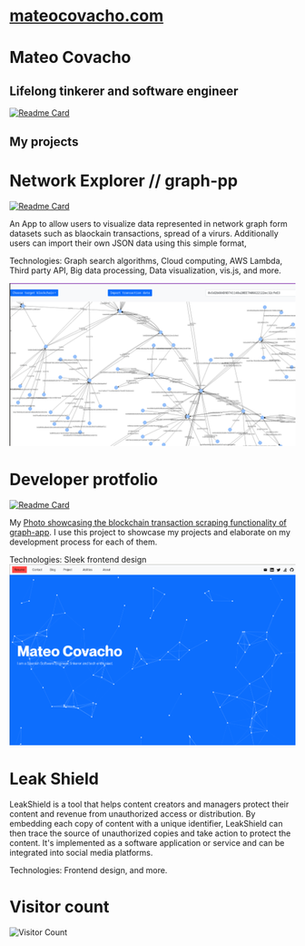 # [mateocovacho.com](https://mateocovacho.com/)

# Mateo Covacho

## Lifelong tinkerer and software engineer  


[![Readme Card](https://myreadme.vercel.app/api/embed/mateo-covacho?panels=toprepositories,toplanguages,commitgraph,userstatistics)](https://myreadme.vercel.app/api/embed/mateo-covacho?panels=toprepositories,toplanguages,commitgraph,userstatistics)

## My projects

# Network Explorer //  graph-pp
[![Readme Card](https://github-readme-stats.vercel.app/api/pin/?username=mateo-covacho&repo=graph-app)](https://github.com/mateo-covacho/graph-app)

An App to allow users to visualize data represented in network graph form datasets such as blaockain transactions, spread of a virurs. Additionally users can import their own JSON data using this simple format, 

Technologies: Graph search algorithms, Cloud computing, AWS Lambda, Third party API, Big data processing, Data visualization, vis.js, and more.

![Alt text](image.png)


# Developer protfolio
[![Readme Card](https://github-readme-stats.vercel.app/api/pin/?username=mateo-covacho&repo=portfolio-mk2)](https://github.com/mateo-covacho/graph-app)

My [Photo showcasing the blockchain transaction scraping functionality of graph-app](https://mateocovacho.com/). I use this project to showcase my projects and elaborate on my development process for each of them.

Technologies: Sleek frontend design
![Photo showcasing the main page of my portfolio](image-1.png)

# Leak Shield


LeakShield is a tool that helps content creators and managers protect their content and revenue from unauthorized access or distribution. By embedding each copy of content with a unique identifier, LeakShield can then trace the source of unauthorized copies and take action to protect the content. It's implemented as a software application or service and can be integrated into social media platforms.

Technologies: Frontend design, and more.




# Visitor count
![Visitor Count](https://profile-counter.glitch.me/mateo-covacho/count.svg)
